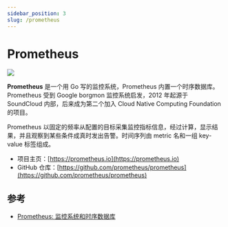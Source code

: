 ```yaml
---
sidebar_position: 3
slug: /prometheus
---
```


# Prometheus

![](https://static.getiot.tech/prometheus-logo.png#center)

**Prometheus** 是一个用 Go 写的监控系统，Prometheus 内置一个时序数据库。Prometheus 受到 Google borgmon 监控系统启发，2012 年起源于 SoundCloud 内部，后来成为第二个加入 Cloud Native Computing Foundation 的项目。

Prometheus 以固定的频率从配置的目标采集监控指标信息，经过计算，显示结果，并且观察到某些条件成真时发出告警。时间序列由 metric 名和一组 key-value 标签组成。

- 项目主页：[https://prometheus.io](https://prometheus.io)
- GitHub 仓库：[https://github.com/prometheus/prometheus](https://github.com/prometheus/prometheus)





## 参考

- [Prometheus: 监控系统和时序数据库](https://einverne.github.io/post/2020/04/prometheus-monitoring-system-and-tsdb.html)


